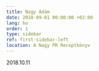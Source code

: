 ```yaml
---
title: Nagy Ádám
date: 2018-09-01 00:00:00 +02:00
lang: hu
order: 1
type: sidebar
ref: first-sidebar-left
location: A Nagy PR Receptkönyv
---
```


2018.10.11
